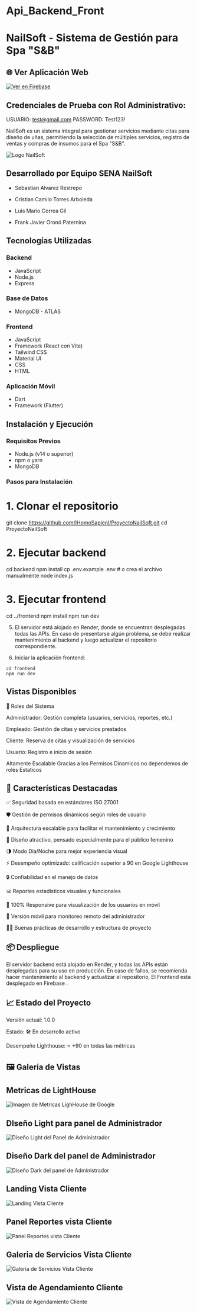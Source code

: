 # Api_Backend_Front
# NailSoft - Sistema de Gestión para Spa "S&B"

## 🌐 Ver Aplicación Web 

[![Ver en Firebase](https://img.shields.io/badge/Ver%20App%20en-Firebase-orange?style=for-the-badge&logo=firebase)](https://nailsoft-7d03c.web.app/login)

## Credenciales de Prueba con Rol Administrativo:
USUARIO:  test@gmail.com
PASSWORD: Test123!

NailSoft es un sistema integral para gestionar servicios mediante citas para diseño de uñas, permitiendo la selección de múltiples servicios, registro de ventas y compras de insumos para el Spa "S&B".


![Logo NailSoft](https://gitbf.onrender.com/uploads/SPA%20Y%20BELLEZA%20MARCA%20DE%20AGUA%20DISTINTA.png) <!-- Reemplaza con la URL de tu logo -->

## Desarrollado por Equipo SENA NailSoft

- Sebastian Alvarez Restrepo

- Cristian Camilo Torres Arboleda

- Luis Mario Correa Gil

- Frank Javier Oronó Paternina

## Tecnologías Utilizadas

### Backend
- JavaScript
- Node.js
- Express

### Base de Datos
- MongoDB - ATLAS

### Frontend
- JavaScript
- Framework (React con Vite)
- Tailwind CSS
- Material UI
- CSS
- HTML

### Aplicación Móvil
- Dart
- Framework (Flutter)

## Instalación y Ejecución

### Requisitos Previos
- Node.js (v14 o superior)
- npm o yarn
- MongoDB

### Pasos para Instalación

# 1. Clonar el repositorio
git clone https://github.com/IHomoSapienI/ProyectoNailSoft.git
cd ProyectoNailSoft

# 2. Ejecutar backend
cd backend
npm install
cp .env.example .env # o crea el archivo manualmente
node index.js

# 3. Ejecutar frontend
cd ../frontend
npm install
npm run dev




5. El servidor está alojado en Render, donde se encuentran desplegadas todas las APIs.
En caso de presentarse algún problema, se debe realizar mantenimiento al backend y luego actualizar el repositorio correspondiente.

6. Iniciar la aplicación frontend:


```shellscript
cd frontend
npm run dev
```

## Vistas Disponibles

👥 Roles del Sistema

Administrador: Gestión completa (usuarios, servicios, reportes, etc.)

Empleado: Gestión de citas y servicios prestados

Cliente: Reserva de citas y visualización de servicios

Usuario: Registro e inicio de sesión

Altamente Escalable Gracias a los Permisos Dinamicos no dependemos de roles Estaticos


## 🌟 Características Destacadas
✅ Seguridad basada en estándares ISO 27001

🛡️ Gestión de permisos dinámicos según roles de usuario

🧱 Arquitectura escalable para facilitar el mantenimiento y crecimiento

💅 Diseño atractivo, pensado especialmente para el público femenino

🌗 Modo Día/Noche para mejor experiencia visual

⚡ Desempeño optimizado: calificación superior a 90 en Google Lighthouse

🔒 Confiabilidad en el manejo de datos

📊 Reportes estadísticos visuales y funcionales

📱 100% Responsive para visualización de los usuarios en móvil

📱 Versión móvil para monitoreo remoto del administrador

👨‍💻 Buenas prácticas de desarrollo y estructura de proyecto

## 📦 Despliegue
El servidor backend está alojado en Render, y todas las APIs están desplegadas para su uso en producción. En caso de fallos, se recomienda hacer mantenimiento al backend y actualizar el repositorio, El Frontend esta desplegado en Firebase .

## 📈 Estado del Proyecto
Versión actual: 1.0.0

Estado: 🛠️ En desarrollo activo

Desempeño Lighthouse: ⭐️ +90 en todas las métricas




## 🖼️ Galería de Vistas

## Metricas de LightHouse 
![Imagen de Metricas LighHouse de Google](image.png)

## DIseño Light para panel de Administrador
![Diseño Light del Panel de Administrador](image-1.png) 

## Diseño Dark del panel de Administrador
![Diseño Dark del panel de Administrador](image-2.png)

## Landing Vista Cliente 
![Landing Vista Cliente](image-3.png)

## Panel Reportes vista Cliente
![Panel Reportes vista Cliente](image-4.png)

## Galeria de Servicios Vista Cliente
![Galeria de Servicios Vista Cliente](image-5.png)

## Vista de Agendamiento Cliente
![Vista de Agendamiento Cliente](image-6.png)

